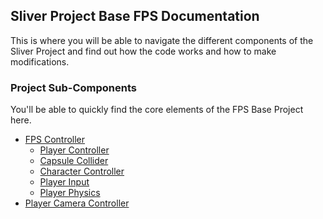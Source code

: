 ## Sliver Project Base FPS Documentation

This is where you will be able to navigate the different components of the Sliver Project and find out how the code works and how to make modifications.

### Project Sub-Components

You'll be able to quickly find the core elements of the FPS Base Project here.

- [FPS Controller](controller.md)
	- [Player Controller](player-controller.md)
    - [Capsule Collider](capsule-collider.md)
    - [Character Controller](character-controller.md)
    - [Player Input](player-input.md)
    - [Player Physics](player-physics.md)
- [Player Camera Controller](camera-controller.md)
